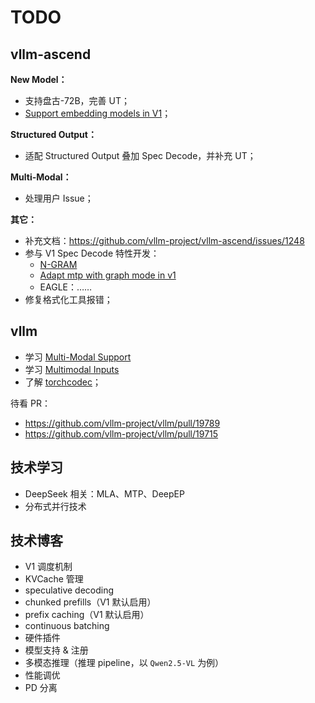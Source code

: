 # TODO

## vllm-ascend

**New Model：**

- 支持盘古-72B，完善 UT；
- [Support embedding models in V1](https://github.com/vllm-project/vllm/pull/16188)；

**Structured Output：**

- 适配 Structured Output 叠加 Spec Decode，并补充 UT；

**Multi-Modal：**

- 处理用户 Issue；

**其它：**

- 补充文档：https://github.com/vllm-project/vllm-ascend/issues/1248
- 参与 V1 Spec Decode 特性开发：
  - [N-GRAM](https://github.com/vllm-project/vllm-ascend/pull/874/files)
  - [Adapt mtp with graph mode in v1](https://github.com/vllm-project/vllm-ascend/pull/1023)
  - EAGLE：……
- 修复格式化工具报错；

## vllm

- 学习 [Multi-Modal Support](https://docs.vllm.ai/en/latest/contributing/model/multimodal.html)
- 学习 [Multimodal Inputs](https://docs.vllm.ai/en/stable/features/multimodal_inputs.html)
- 了解 [torchcodec](https://github.com/pytorch/torchcodec)；

待看 PR：

- https://github.com/vllm-project/vllm/pull/19789
- https://github.com/vllm-project/vllm/pull/19715

## 技术学习

- DeepSeek 相关：MLA、MTP、DeepEP
- 分布式并行技术

## 技术博客

- V1 调度机制
- KVCache 管理
- speculative decoding
- chunked prefills（V1 默认启用）
- prefix caching（V1 默认启用）
- continuous batching
- 硬件插件
- 模型支持 & 注册
- 多模态推理（推理 pipeline，以 `Qwen2.5-VL` 为例）
- 性能调优
- PD 分离
